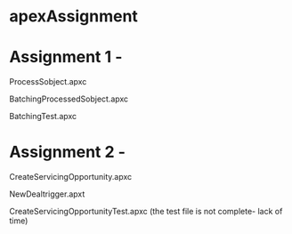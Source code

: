 # apexAssignment

# Assignment 1 - 
ProcessSobject.apxc

BatchingProcessedSobject.apxc

BatchingTest.apxc

# Assignment 2 - 
CreateServicingOpportunity.apxc

NewDealtrigger.apxt

CreateServicingOpportunityTest.apxc
(the test file is not complete- lack of time)
